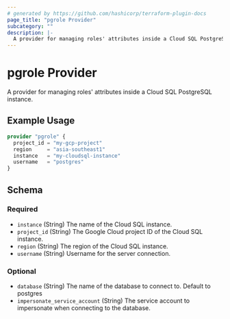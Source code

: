 ```yaml
---
# generated by https://github.com/hashicorp/terraform-plugin-docs
page_title: "pgrole Provider"
subcategory: ""
description: |-
  A provider for managing roles' attributes inside a Cloud SQL PostgreSQL instance.
---
```


# pgrole Provider

A provider for managing roles' attributes inside a Cloud SQL PostgreSQL instance.

## Example Usage

```terraform
provider "pgrole" {
  project_id = "my-gcp-project"
  region     = "asia-southeast1"
  instance   = "my-cloudsql-instance"
  username   = "postgres"
}
```

<!-- schema generated by tfplugindocs -->
## Schema

### Required

- `instance` (String) The name of the Cloud SQL instance.
- `project_id` (String) The Google Cloud project ID of the Cloud SQL instance.
- `region` (String) The region of the Cloud SQL instance.
- `username` (String) Username for the server connection.

### Optional

- `database` (String) The name of the database to connect to. Default to postgres
- `impersonate_service_account` (String) The service account to impersonate when connecting to the database.
